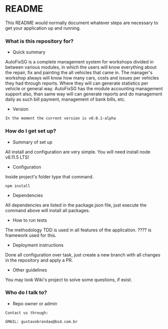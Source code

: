 # README #

This README would normally document whatever steps are necessary to get your application up and running.

### What is this repository for? ###

* Quick summary

AutoFixSG is a complete management system for workshops divided in between various modules, in which the users will know everything about the repair, 
fix and painting the all vehicles that came in. The manager's workshop always will know how many cars, costs and issues per vehicles they had through
reports. Where they will can generate statistics per vehicle or general way. AutoFixSG has the module  accounting management support also, than same 
way will can generate reports and do management daily as such bill payment, management of bank bills, etc.

* Version

`In the moment the current version is v0.0.1-alpha`

### How do I get set up? ###

* Summary of set up

All install and configuration are very simple. You will need install node v6.11.5 LTS! 

* Configuration

Inside project's folder type that command.

```
npm install

```

* Dependencies

All dependencies are listed in the package.json file, just execute the command above will install all packages.

* How to run tests

The methodology TDD is used in all features of the application. ???? is framework used for this.

* Deployment instructions

Done all configuration over task, just create a new branch with all changes in the repository and 
apply a PR.

* Other guidelines

You may look Wiki's project to solve some questions, if exist.

### Who do I talk to? ###

* Repo owner or admin

```
Contact us through:

GMAIL: gustavobrandao@bsd.com.br

```
